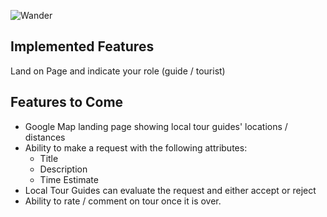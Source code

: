 ![Wander](https://raw.githubusercontent.com/SivanMehta/wander/master/public/logo.png)

## Implemented Features

Land on Page and indicate your role (guide / tourist)

## Features to Come

- Google Map landing page showing local tour guides' locations / distances
- Ability to make a request with the following attributes:
  - Title
  - Description
  - Time Estimate
- Local Tour Guides can evaluate the request and either accept or reject
- Ability to rate / comment on tour once it is over.
